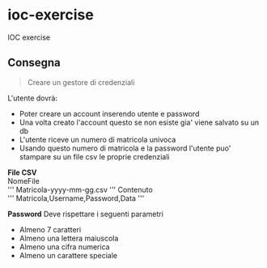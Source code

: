 # ioc-exercise
IOC exercise

## Consegna
> Creare un gestore di credenziali

L'utente dovrà:
- Poter creare un account inserendo utente e password
- Una volta creato l'account questo se non esiste gia' viene salvato su un db
- L'utente riceve un numero di matricola univoca
- Usando questo numero di matricola e la password l'utente puo' stampare su un file csv le proprie credenziali

**File CSV**   
NomeFile  
''' Matricola-yyyy-mm-gg.csv '''
Contenuto  
''' Matricola,Username,Password,Data '''

**Password**
Deve rispettare i seguenti parametri
- Almeno 7 caratteri
- Almeno una lettera maiuscola
- Almeno una cifra numerica
- Almeno un carattere speciale

